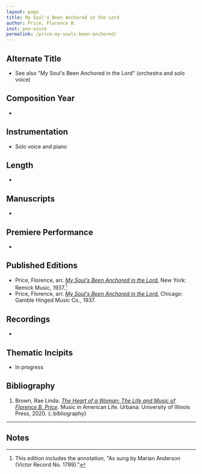 ```yaml
---
layout: page
title: My Soul's Been Anchored in the Lord
author: Price, Florence B.
inst: pno-voice
permalink: /price-my-souls-been-anchored/
---
```


## Alternate Title
- See also "My Soul's Been Anchored in the Lord" (orchestra and solo voice)

## Composition Year
- 

## Instrumentation
- Solo voice and piano

## Length
- 

## Manuscripts
- 

## Premiere Performance
- 

## Published Editions
- Price, Florence, arr. <a href="https://www.worldcat.org/title/83241985" target="_blank">*My Soul's Been Anchored in the Lord.*</a> New York: Remick Music, 1937.[^fn1]
- Price, Florence, arr. <a href="https://www.worldcat.org/title/22470542" target="_blank">*My Soul's Been Anchored in the Lord.*</a> Chicago: Gamble Hinged Music Co., 1937.

## Recordings
- 

## Thematic Incipits
- In progress

## Bibliography
1. Brown, Rae Linda. <a href="https://www.worldcat.org/title/1122800180" target="_blank">*The Heart of a Woman: The Life and Music of Florence B. Price*</a>. Music in American Life. Urbana: University of Illinois Press, 2020.
{:.bibliography}

---

## Notes
[^fn1]: This edition includes the annotation, "As sung by Marian Anderson (Victor Record No. 1799)."